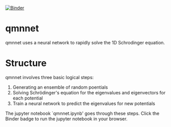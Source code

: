 [![Binder](http://mybinder.org/badge.svg)](http://mybinder.org:/repo/dhudsmith/qmnnet)

# qmnnet
qmnnet uses a neural network to rapidly solve the 1D Schrodinger equation. 

# Structure
qmnnet involves three basic logical steps:

1. Generating an ensemble of random poentials
2. Solving Schrödinger's equation for the eigenvalues and eigenvectors for each potential
3. Train a neural network to predict the eigenvalues for new potentials

The jupyter notebook `qmnnet.ipynb' goes through these steps. Click the Binder badge to run the jupyter notebook in your browser.

